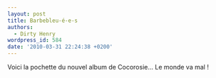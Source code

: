 ```yaml
---
layout: post
title: Barbebleu-é-e-s
authors:
  - Dirty Henry
wordpress_id: 584
date: '2010-03-31 22:24:38 +0200'
---
```

Voici la pochette du nouvel album de Cocorosie... Le monde va mal !
